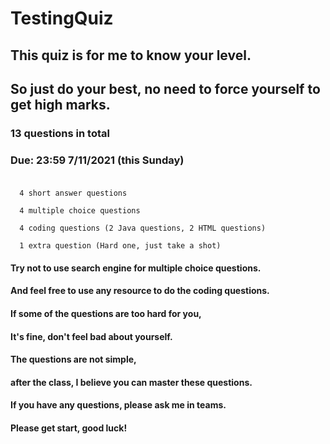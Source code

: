 # TestingQuiz

## This quiz is for me to know your level.
## So just do your best, no need to force yourself to get high marks.

### 13 questions in total

### Due: 23:59 7/11/2021 (this Sunday)<br><br>
      
      4 short answer questions

      4 multiple choice questions 

      4 coding questions (2 Java questions, 2 HTML questions)
      
      1 extra question (Hard one, just take a shot)
      
#### Try not to use search engine for multiple choice questions.<br>
#### And feel free to use any resource to do the coding questions.<br>
#### If some of the questions are too hard for you,<br>
#### It's fine, don't feel bad about yourself.<br>
#### The questions are not simple, <br>
#### after the class, I believe you can master these questions.<br>

#### If you have any questions, please ask me in teams.

#### Please get start, good luck!
